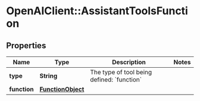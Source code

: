 # OpenAIClient::AssistantToolsFunction

## Properties
Name | Type | Description | Notes
------------ | ------------- | ------------- | -------------
**type** | **String** | The type of tool being defined: &#x60;function&#x60; | 
**function** | [**FunctionObject**](FunctionObject.md) |  | 

